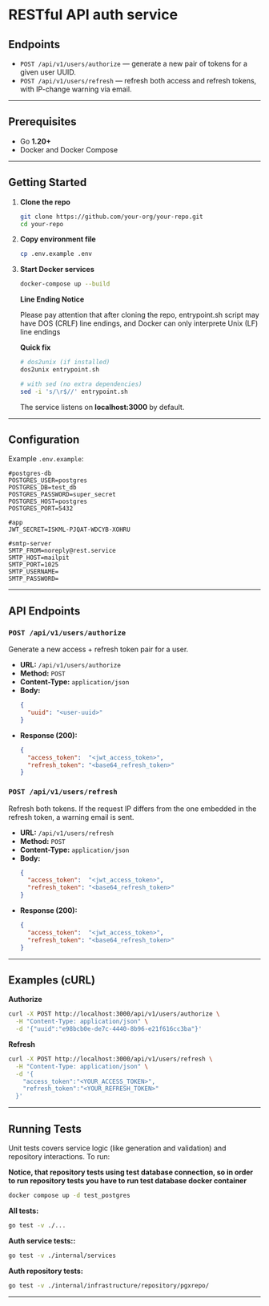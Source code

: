 # RESTful API auth service

## Endpoints

- `POST /api/v1/users/authorize` — generate a new pair of tokens for a given user UUID.
- `POST /api/v1/users/refresh`   — refresh both access and refresh tokens, with IP-change warning via email.

---

## Prerequisites

- Go **1.20+**
- Docker and Docker Compose

---

## Getting Started

1. **Clone the repo**
   ```bash
   git clone https://github.com/your-org/your-repo.git
   cd your-repo
   ```
   
2. **Copy environment file**
   ```bash
   cp .env.example .env
   ```

3. **Start Docker services**
   ```bash
   docker-compose up --build
   ```
   
   **Line Ending Notice**
   
   Please pay attention that after cloning the repo, entrypoint.sh script may have DOS (CRLF) line endings, and Docker can only interprete Unix (LF) line endings
   
   **Quick fix**
   ```bash
   # dos2unix (if installed)
   dos2unix entrypoint.sh

   # with sed (no extra dependencies)
   sed -i 's/\r$//' entrypoint.sh
   ```
   
  
   The service listens on **localhost:3000** by default.

---

## Configuration

Example `.env.example`:

```dotenv
#postgres-db
POSTGRES_USER=postgres
POSTGRES_DB=test_db
POSTGRES_PASSWORD=super_secret
POSTGRES_HOST=postgres
POSTGRES_PORT=5432

#app
JWT_SECRET=ISKML-PJQAT-WDCYB-XOHRU

#smtp-server
SMTP_FROM=noreply@rest.service
SMTP_HOST=mailpit
SMTP_PORT=1025
SMTP_USERNAME=
SMTP_PASSWORD=
```

---

## API Endpoints

### `POST /api/v1/users/authorize`
Generate a new access + refresh token pair for a user.

- **URL:** `/api/v1/users/authorize`
- **Method:** `POST`
- **Content-Type:** `application/json`
- **Body:**
  ```json
  {
    "uuid": "<user-uuid>"
  }
  ```
- **Response (200):**
  ```json
  {
    "access_token":  "<jwt_access_token>",
    "refresh_token": "<base64_refresh_token>"
  }
  ```

### `POST /api/v1/users/refresh`
Refresh both tokens. If the request IP differs from the one embedded in the refresh token, a warning email is sent.

- **URL:** `/api/v1/users/refresh`
- **Method:** `POST`
- **Content-Type:** `application/json`
- **Body:**
  ```json
  {
    "access_token":  "<jwt_access_token>",
    "refresh_token": "<base64_refresh_token>"
  }
  ```
- **Response (200):**
  ```json
  {
    "access_token":  "<jwt_access_token>",
    "refresh_token": "<base64_refresh_token>"
  }
---

## Examples (cURL)

**Authorize**
```bash
curl -X POST http://localhost:3000/api/v1/users/authorize \
  -H "Content-Type: application/json" \
  -d '{"uuid":"e98bcb0e-de7c-4440-8b96-e21f616cc3ba"}'
```

**Refresh**
```bash
curl -X POST http://localhost:3000/api/v1/users/refresh \
  -H "Content-Type: application/json" \
  -d '{
    "access_token":"<YOUR_ACCESS_TOKEN>",
    "refresh_token":"<YOUR_REFRESH_TOKEN>"
  }'
```

---

## Running Tests

Unit tests covers service logic (like generation and validation) and repository interactions. To run:

**Notice, that repository tests using test database connection, so in order to run repository tests you have to run test database docker container**
```bash
docker compose up -d test_postgres
```

**All tests:**
```bash
go test -v ./...
```
**Auth service tests::**
```bash
go test -v ./internal/services
```
**Auth repository tests:**
```bash
go test -v ./internal/infrastructure/repository/pgxrepo/
```
---

